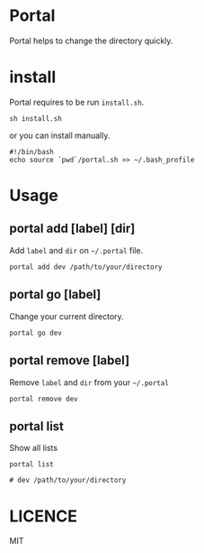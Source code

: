 # Portal
Portal helps to change the directory quickly. 

# install
Portal requires to be run `install.sh`.

```
sh install.sh
``` 
or you can install manually. 

```
#!/bin/bash
echo source `pwd`/portal.sh >> ~/.bash_profile
```

# Usage

## portal add [label] [dir]
Add `label` and `dir` on `~/.portal` file.

```
portal add dev /path/to/your/directory 
```   

## portal go [label]
Change your current directory.

```
portal go dev
```   

## portal remove [label]
Remove `label` and `dir` from your `~/.portal`

```
portal remove dev
```

## portal list
Show all lists

```
portal list

# dev /path/to/your/directory 
```   

# LICENCE
MIT
